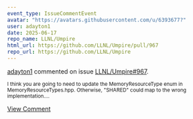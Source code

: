 ```yaml
---
event_type: IssueCommentEvent
avatar: "https://avatars.githubusercontent.com/u/6393677?"
user: adayton1
date: 2025-06-17
repo_name: LLNL/Umpire
html_url: https://github.com/LLNL/Umpire/pull/967
repo_url: https://github.com/LLNL/Umpire
---
```


<a href='https://github.com/adayton1' target='_blank'>adayton1</a> commented on issue <a href='https://github.com/LLNL/Umpire/pull/967' target='_blank'>LLNL/Umpire#967</a>.

<small>I think you are going to need to update the MemoryResourceType enum in MemoryResourceTypes.hpp. Otherwise, "SHARED" could map to the wrong implementation....</small>

<a href='https://github.com/LLNL/Umpire/pull/967' target='_blank'>View Comment</a>